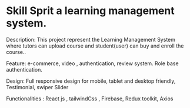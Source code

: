 # Skill Sprit a learning management system.

Description: This project represent the Learning Management System where tutors can upload course and student(user) can buy and enroll the course..

Feature: e-commerce, video , authentication, review system. Role base authentication.

Design: Full responsive design for mobile, tablet and desktop friendly, Testimonial, swiper Slider 

Functionalities : React js , tailwindCss , Firebase, Redux toolkit, Axios 

